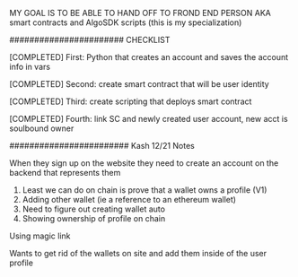 MY GOAL IS TO BE ABLE TO HAND OFF TO FROND END PERSON AKA smart contracts and AlgoSDK scripts (this is my specialization)

####################### CHECKLIST

[COMPLETED] First: Python that creates an account and saves the account info in vars

[COMPLETED] Second: create smart contract that will be user identity

[COMPLETED] Third: create scripting that deploys smart contract

[COMPLETED] Fourth: link SC and newly created user account, new acct is soulbound owner

######################## Kash 12/21 Notes

When they sign up on the website they need to create an account on the backend that represents them

1. Least we can do on chain is prove that a wallet owns a profile (V1)
2. Adding other wallet (ie a reference to an ethereum wallet)
3. Need to figure out creating wallet auto
4. Showing ownership of profile on chain

Using magic link

Wants to get rid of the wallets on site and add them inside of the user profile